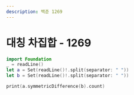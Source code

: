 ```yaml
---
description: 백준 1269
---
```


# 대칭 차집합 - 1269

```swift
import Foundation
_ = readLine()
let a = Set(readLine()!.split(separator: " "))
let b = Set(readLine()!.split(separator: " "))

print(a.symmetricDifference(b).count)
```
